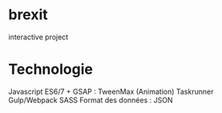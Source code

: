 # brexit
interactive project

# Technologie
Javascript ES6/7 + GSAP : TweenMax (Animation)
Taskrunner Gulp/Webpack
SASS
Format des données : JSON

